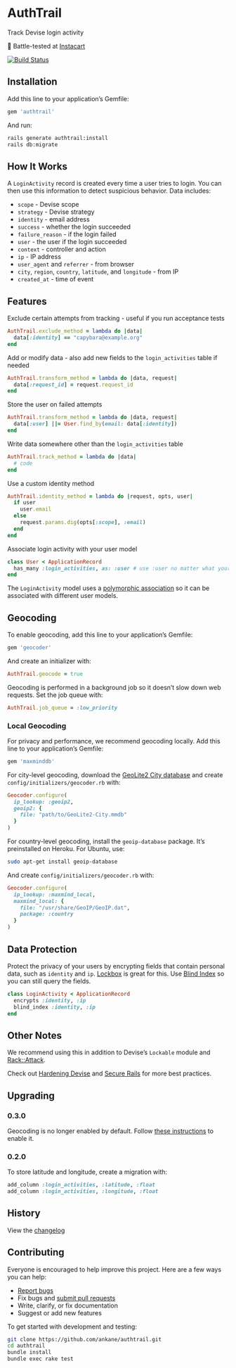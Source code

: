 # AuthTrail

Track Devise login activity

:tangerine: Battle-tested at [Instacart](https://www.instacart.com/opensource)

[![Build Status](https://github.com/ankane/authtrail/workflows/build/badge.svg?branch=master)](https://github.com/ankane/authtrail/actions)

## Installation

Add this line to your application’s Gemfile:

```ruby
gem 'authtrail'
```

And run:

```sh
rails generate authtrail:install
rails db:migrate
```

## How It Works

A `LoginActivity` record is created every time a user tries to login. You can then use this information to detect suspicious behavior. Data includes:

- `scope` - Devise scope
- `strategy` - Devise strategy
- `identity` - email address
- `success` - whether the login succeeded
- `failure_reason` - if the login failed
- `user` - the user if the login succeeded
- `context` - controller and action
- `ip` - IP address
- `user_agent` and `referrer` - from browser
- `city`, `region`, `country`, `latitude`, and `longitude` - from IP
- `created_at` - time of event

## Features

Exclude certain attempts from tracking - useful if you run acceptance tests

```ruby
AuthTrail.exclude_method = lambda do |data|
  data[:identity] == "capybara@example.org"
end
```

Add or modify data - also add new fields to the `login_activities` table if needed

```ruby
AuthTrail.transform_method = lambda do |data, request|
  data[:request_id] = request.request_id
end
```

Store the user on failed attempts

```ruby
AuthTrail.transform_method = lambda do |data, request|
  data[:user] ||= User.find_by(email: data[:identity])
end
```

Write data somewhere other than the `login_activities` table

```ruby
AuthTrail.track_method = lambda do |data|
  # code
end
```

Use a custom identity method

```ruby
AuthTrail.identity_method = lambda do |request, opts, user|
  if user
    user.email
  else
    request.params.dig(opts[:scope], :email)
  end
end
```

Associate login activity with your user model

```ruby
class User < ApplicationRecord
  has_many :login_activities, as: :user # use :user no matter what your model name
end
```

The `LoginActivity` model uses a [polymorphic association](https://guides.rubyonrails.org/association_basics.html#polymorphic-associations) so it can be associated with different user models.

## Geocoding

To enable geocoding, add this line to your application’s Gemfile:

```ruby
gem 'geocoder'
```

And create an initializer with:

```ruby
AuthTrail.geocode = true
```

Geocoding is performed in a background job so it doesn’t slow down web requests. Set the job queue with:

```ruby
AuthTrail.job_queue = :low_priority
```

### Local Geocoding

For privacy and performance, we recommend geocoding locally. Add this line to your application’s Gemfile:

```ruby
gem 'maxminddb'
```

For city-level geocoding, download the [GeoLite2 City database](https://dev.maxmind.com/geoip/geoip2/geolite2/) and create `config/initializers/geocoder.rb` with:

```ruby
Geocoder.configure(
  ip_lookup: :geoip2,
  geoip2: {
    file: "path/to/GeoLite2-City.mmdb"
  }
)
```

For country-level geocoding, install the `geoip-database` package. It’s preinstalled on Heroku. For Ubuntu, use:

```sh
sudo apt-get install geoip-database
```

And create `config/initializers/geocoder.rb` with:

```ruby
Geocoder.configure(
  ip_lookup: :maxmind_local,
  maxmind_local: {
    file: "/usr/share/GeoIP/GeoIP.dat",
    package: :country
  }
)
```

## Data Protection

Protect the privacy of your users by encrypting fields that contain personal data, such as `identity` and `ip`. [Lockbox](https://github.com/ankane/lockbox) is great for this. Use [Blind Index](https://github.com/ankane/blind_index) so you can still query the fields.

```ruby
class LoginActivity < ApplicationRecord
  encrypts :identity, :ip
  blind_index :identity, :ip
end
```

## Other Notes

We recommend using this in addition to Devise’s `Lockable` module and [Rack::Attack](https://github.com/kickstarter/rack-attack).

Check out [Hardening Devise](https://ankane.org/hardening-devise) and [Secure Rails](https://github.com/ankane/secure_rails) for more best practices.

## Upgrading

### 0.3.0

Geocoding is no longer enabled by default. Follow [these instructions](#geocoding) to enable it.

### 0.2.0

To store latitude and longitude, create a migration with:

```ruby
add_column :login_activities, :latitude, :float
add_column :login_activities, :longitude, :float
```

## History

View the [changelog](https://github.com/ankane/authtrail/blob/master/CHANGELOG.md)

## Contributing

Everyone is encouraged to help improve this project. Here are a few ways you can help:

- [Report bugs](https://github.com/ankane/authtrail/issues)
- Fix bugs and [submit pull requests](https://github.com/ankane/authtrail/pulls)
- Write, clarify, or fix documentation
- Suggest or add new features

To get started with development and testing:

```sh
git clone https://github.com/ankane/authtrail.git
cd authtrail
bundle install
bundle exec rake test
```
